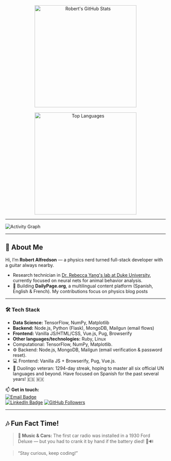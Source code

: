 <!-- GITHUB STATS & LANGUAGES IN A GRID -->
<div style="display: grid; grid-template-columns: repeat(auto-fit, minmax(280px, 1fr)); gap: 1rem; justify-items: center;">

  <!-- GitHub Stats Card -->
  <div align="center">
    <img
      src="https://github-readme-stats.vercel.app/api?username=rcalfredson&theme=radical&show_icons=true&count_private=true&hide_title=true"
      alt="Robert's GitHub Stats" width="320"
    />
  </div>

  <!-- Top Languages Card -->
  <div align="center">
    <img
      src="https://github-readme-stats.vercel.app/api/top-langs/?username=rcalfredson&theme=radical&layout=compact&hide=html,css"
      alt="Top Languages" width="320"
    />
  </div>

</div>

---

<!-- ACTIVITY GRAPH INSIDE A COLLAPSIBLE -->
<img
  src="https://github-readme-activity-graph.vercel.app/graph?username=rcalfredson&theme=github-dark&area=true&hide_border=true"
  alt="Activity Graph"
/>

---

## 👋 About Me

Hi, I’m **Robert Alfredson** — a physics nerd turned full-stack developer with a guitar always nearby.

- Research technician in [Dr. Rebecca Yang's lab at Duke University](https://rebeccayang.org/), currently focused on neural nets for animal behavior analysis.
- 🔭 Building **DailyPage.org**, a multilingual content platform (Spanish, English & French). My contributions focus on physics blog posts

---

### 🛠️ Tech Stack
- **Data Science:** TensorFlow, NumPy, Matplotlib  
- **Backend:** Node.js, Python (Flask), MongoDB, Mailgun (email flows)
- **Frontend:** Vanilla JS/HTML/CSS, Vue.js, Pug, Browserify
- **Other languages/technologies:** Ruby, Linux
- Computational: TensorFlow, NumPy, Matplotlib.
- ⚙️ Backend: Node.js, MongoDB, Mailgun (email verification & password reset).  
- 💻 Frontend: Vanilla JS + Browserify, Pug, Vue.js.
- 🌱 Duolingo veteran: 1294-day streak, hoping to master all six official UN languages and beyond. Have focused on Spanish for the past several years! 🇪🇸 🇲🇽

📫 **Get in touch:**  
[![Email Badge](https://img.shields.io/badge/✉️-robert.c.alfredson@gmail.com-blue?logo=gmail)](mailto:robert.c.alfredson@gmail.com)  
[![LinkedIn Badge](https://img.shields.io/badge/🔗-LinkedIn-black?logo=linkedin)](https://www.linkedin.com/in/robert-alfredson-78724a69/)
[![GitHub Followers](https://img.shields.io/github/followers/rcalfredson?label=Follow&style=social)](https://github.com/rcalfredson)

---

## 🎶 Fun Fact Time!

> **🎵 Music & Cars:** The first car radio was installed in a 1930 Ford Deluxe — but you had to crank it by hand if the battery died! 🚗🔊

> “Stay curious, keep coding!”
